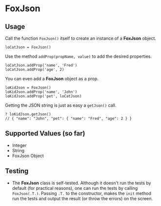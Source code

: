 # FoxJson

## Usage

Call the function `FoxJson()` itself to create an instance of a **FoxJson** object.

    loCatJson = FoxJson()

Use the method `addProp(propName, value)` to add the desired properties.

    loCatJson.addProp('name', 'Fred')
    loCatJson.addProp('age', 2)

You can even add a **FoxJson** object as a prop.

    loKidJson = FoxJson()
    loKidJson.addProp('name', 'John')
    loKidJson.addProp('pet', loCatJson)

Getting the JSON string is just as easy a `getJson()` call.

    ? loKidJson.getJson()
    // { "name": "John", "pet": { "name": "Fred", "age": 2 } }

## Supported Values (so far)
- Integer
- String
- FoxJson Object

## Testing
- The **FoxJson** class is self-tested. Although it doesn't run the tests by default (for practical reasons), one can run the tests by calling `FoxJson(.T.)`. Passing `.T.` to the constructor, makes the `init` method run the tests and output the result (or throw the errors) on the screen.



